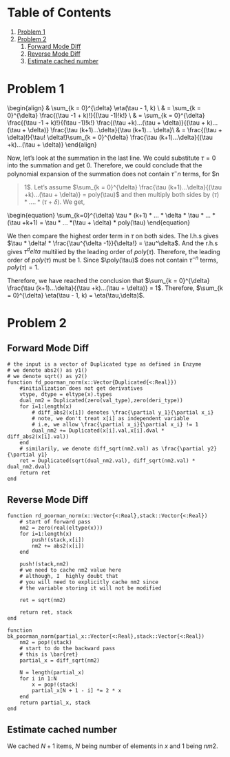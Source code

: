 
# Table of Contents

1.  [Problem 1](#org525cee2)
2.  [Problem 2](#org43f0845)
    1.  [Forward Mode Diff](#org19275ce)
    2.  [Reverse Mode Diff](#orge83a064)
    3.  [Estimate cached number](#org800cc3a)



<a id="org525cee2"></a>

# Problem 1

\begin{align}
& \sum_{k = 0}^{\delta} \eta(\tau - 1, k) \\
& = \sum_{k = 0}^{\delta} \frac{(\tau -1 + k)!}{(\tau -1)!k!} \\
& = \sum_{k = 0}^{\delta} \frac{(\tau -1 + k)!}{(\tau -1)!k!} \frac{(\tau +k)...(\tau + \delta)}{(\tau + k)...(\tau + \delta)} \frac{\tau (k+1)...\delta}{\tau (k+1)... \delta}\\
& = \frac{(\tau + \delta)!}{\tau! \delta!}\sum_{k = 0}^{\delta} \frac{\tau (k+1)...\delta}{(\tau +k)...(\tau + \delta)}
\end{align}

Now, let&rsquo;s look at the summation in the last line. We could substitute $\tau
 =0$ into the summation and get $0$. Therefore, we could conclude that the
polynomial expansion of the summation does not contain $\tau^-n$ terms, for $n
 > 1$. Let&rsquo;s assume $\sum_{k = 0}^{\delta} \frac{\tau (k+1)...\delta}{(\tau
 +k)...(\tau + \delta)} = poly(\tau)$ and then multiply both sides by $(\tau ) *
 ....*(\tau + \delta)$. We get,

\begin{equation}
   \sum_{k=0}^{\delta} \tau * (k+1) * ... * \delta * \tau * ... * (\tau +k+1) = \tau * ...  *(\tau + \delta) * poly(\tau)
\end{equation}

We then compare the highest order term in $\tau$ on both sides. The l.h.s gives
$\tau * \delta! * \frac{\tau^{\delta -1}}{\delta!} = \tau^\delta$. And the
r.h.s gives $\tau^delta$ multilied by the leading order of $poly(\tau)$.
Therefore, the leading order of $poly(\tau)$ must be $1$. Since $\poly(\tau)$
does not contain $\tau^{-n}$ terms, $poly(\tau) = 1$.

Therefore, we have reached the conclusion that $\sum_{k = 0}^{\delta}
 \frac{\tau (k+1)...\delta}{(\tau +k)...(\tau + \delta)} = 1$. Therefore,
$\sum_{k = 0}^{\delta} \eta(\tau - 1, k) = \eta(\tau,\delta)$.


<a id="org43f0845"></a>

# Problem 2


<a id="org19275ce"></a>

## Forward Mode Diff

    # the input is a vector of Duplicated type as defined in Enzyme
    # we denote abs2() as y1()
    # we denote sqrt() as y2()
    function fd_poorman_norm(x::Vector{Duplicated{<:Real}})
        #initialization does not get derivatives
        vtype, dtype = eltype(x).types
        dual_nm2 = Duplicated(zero(val_type),zero(deri_type))
        for i=1:length(x)
            # diff_abs2(x[i]) denotes \frac{\partial y_1}{\partial x_i}
            # note, we don't treat x[i] as independent variable
            # i.e, we allow \frac{\partial x_i}{\partial x_i} != 1
            dual_nm2 += Duplicated(x[i].val,x[i].dval * diff_abs2(x[i].val))
        end
        # similarily, we denote diff_sqrt(nm2.val) as \frac{\partial y2}{\partial y1}
        ret = Duplicated(sqrt(dual_nm2.val), diff_sqrt(nm2.val) * dual_nm2.dval)
        return ret
    end


<a id="orge83a064"></a>

## Reverse Mode Diff

    function rd_poorman_norm(x::Vector{<:Real},stack::Vector{<:Real})
        # start of forward pass
        nm2 = zero(real(eltype(x)))
        for i=1:length(x)
            push!(stack,x[i])
            nm2 += abs2(x[i])
        end
    
        push!(stack,nm2)
        # we need to cache nm2 value here
        # although, I  highly doubt that
        # you will need to explicitly cache nm2 since
        # the variable storing it will not be modified
    
        ret = sqrt(nm2)
    
        return ret, stack
    end
    
    function bk_poorman_norm(partial_x::Vector{<:Real},stack::Vector{<:Real})
        nm2 = pop!(stack)
        # start to do the backward pass
        # this is \bar{ret}
        partial_x = diff_sqrt(nm2)
    
    	N = length(partial_x)
    	for i in 1:N
    		x = pop!(stack)
    		partial_x[N + 1 - i] *= 2 * x
    	end
        return partial_x, stack
    end


<a id="org800cc3a"></a>

## Estimate cached number

We cached $N+1$ items, $N$ being number of elements in $x$ and $1$ being $nm2$.

